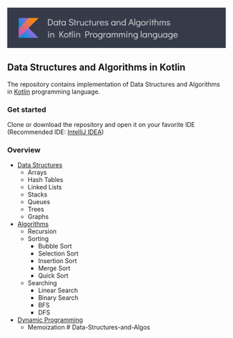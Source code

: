 ![DSA in Kotlin](dsa-kotlin-banner.jpg)
## Data Structures and Algorithms in Kotlin
The repository contains implementation of Data Structures and Algorithms in [Kotlin](https://kotlinlang.org/) programming language.
### Get started
Clone or download the repository and open it on your favorite IDE (Recommended IDE: [IntelliJ IDEA](https://www.jetbrains.com/idea/download/))
### Overview
- [Data Structures](https://github.com/abdurakhmonoff/data-structures-and-algorithms-kotlin/tree/master/src/data_structures)
    - Arrays
    - Hash Tables
    - Linked Lists
    - Stacks
    - Queues
    - Trees
    - Graphs
- [Algorithms](https://github.com/abdurakhmonoff/data-structures-and-algorithms-kotlin/tree/master/src/algorithms)
    - Recursion
    - Sorting
        - Bubble Sort
        - Selection Sort
        - Insertion Sort
        - Merge Sort
        - Quick Sort
    - Searching
        - Linear Search
        - Binary Search
        - BFS
        - DFS
- [Dynamic Programming](https://github.com/abdurakhmonoff/data-structures-and-algorithms-kotlin/tree/master/src/dynamic_programming)
    - Memoization
#   D a t a - S t r u c t u r e s - a n d - A l g o s 
 
 